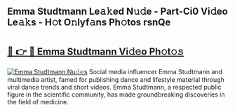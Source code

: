 ## Emma Studtmann Le𝚊𝚔ed N𝚞𝚍e - Part-Ci0 Vi𝚍eo Le𝚊𝚔s - H𝚘t O𝚗lyf𝚊ns Ph𝚘tos rsnQe

# <h2><a href="http://hf6b69.feru.top/?c=Emma+Studtmann">🔗 👉 🔴 Emma Studtmann Vi𝚍𝚎o Ph𝚘t𝚘𝚜</a></h2>

[![Emma Studtmann Nu𝚍𝚎s](https://i.imgur.com/0TWrTi3.gif)](http://hf6b69.feru.top/?c=Emma+Studtmann)
Social media influencer Emma Studtmann and multimedia artist, famed for publishing dance and lifestyle material through viral dance trends and short videos. Emma Studtmann, a respected public figure in the scientific community, has made groundbreaking discoveries in the field of medicine. 
